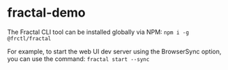 # fractal-demo
The Fractal CLI tool can be installed globally via NPM:
`npm i -g @frctl/fractal`

For example, to start the web UI dev server using the BrowserSync option, you can use the command:
`fractal start --sync`
